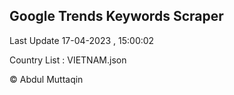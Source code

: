 

## Google Trends Keywords Scraper 
 
Last Update 17-04-2023 , 15:00:02

Country List :
VIETNAM.json



© Abdul Muttaqin 
